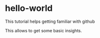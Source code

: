 # hello-world
This tutorial helps getting familiar with github

This allows to get some basic insights.
